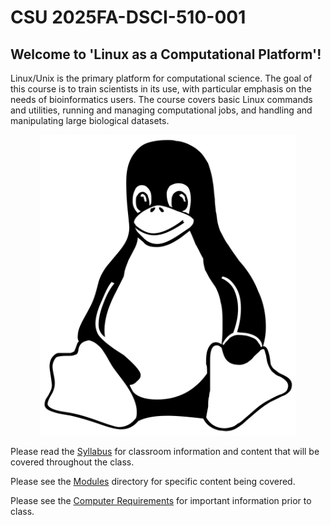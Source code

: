 # CSU 2025FA-DSCI-510-001

## Welcome to 'Linux as a Computational Platform'!

Linux/Unix is the primary platform for computational science. The goal of this course is to train scientists in its use, with particular emphasis on the needs of bioinformatics users. The course covers basic Linux commands and utilities, running and managing computational jobs, and handling and manipulating large biological datasets.

<p align="center">
<img width="410" alt="linux_logo" src="https://github.com/jesshill/CSU-2025FA-DSCI-510-001_LINUX_as_a_computational_platform/blob/main/Images/linux_logo.png">
</p>


Please read the [Syllabus](Syllabus.md) for classroom information and content that will be covered throughout the class. 

Please see the [Modules](Modules) directory for specific content being covered.

Please see the [Computer Requirements](Computer_Requirements.md) for important information prior to class. 
